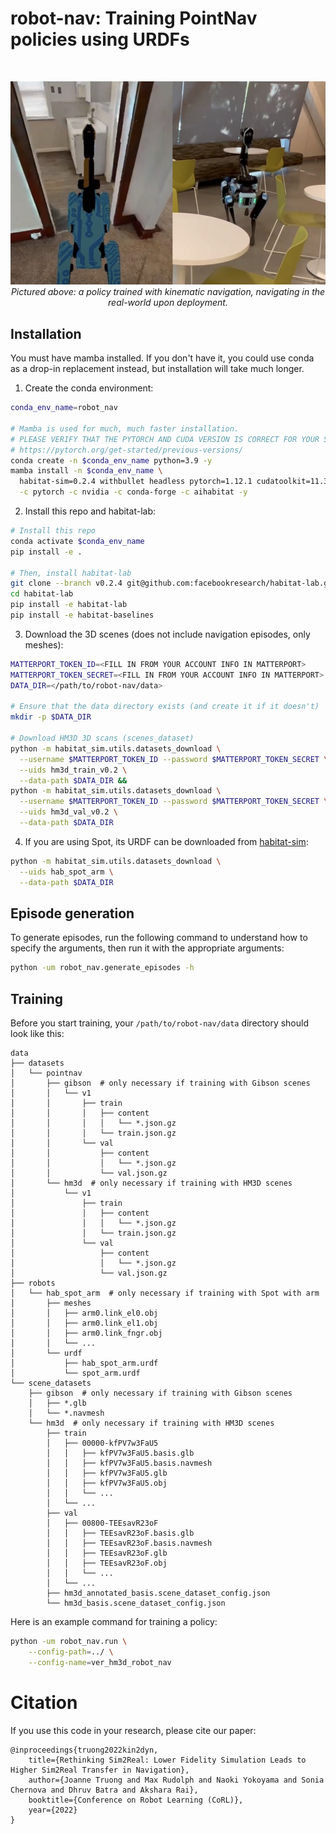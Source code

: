 # robot-nav: Training PointNav policies using URDFs

[//]: # (Image below is a screenshot of the robot navigating in a Habitat environment.)

<br>

<p align="center">
    <img width="600" src="https://raw.githubusercontent.com/naokiyokoyama/website_media/master/imgs/robot_nav_repo/spot_robot_nav.jpg" alt="spot_robot_nav.jpg">
    <br>
    <i>
        Pictured above: a policy trained with kinematic navigation, navigating in the real-world upon deployment.
    </i>
</p>

## Installation

You must have mamba installed. If you don't have it, you could use conda as a drop-in replacement instead, but installation will take much longer.

1. Create the conda environment:
```bash
conda_env_name=robot_nav

# Mamba is used for much, much faster installation.
# PLEASE VERIFY THAT THE PYTORCH AND CUDA VERSION IS CORRECT FOR YOUR SYSTEM HERE:
# https://pytorch.org/get-started/previous-versions/
conda create -n $conda_env_name python=3.9 -y
mamba install -n $conda_env_name \
  habitat-sim=0.2.4 withbullet headless pytorch=1.12.1 cudatoolkit=11.3 \
  -c pytorch -c nvidia -c conda-forge -c aihabitat -y
```
2. Install this repo and habitat-lab:
```bash
# Install this repo
conda activate $conda_env_name
pip install -e .

# Then, install habitat-lab
git clone --branch v0.2.4 git@github.com:facebookresearch/habitat-lab.git
cd habitat-lab
pip install -e habitat-lab
pip install -e habitat-baselines

```
3. Download the 3D scenes (does not include navigation episodes, only meshes):
```bash
MATTERPORT_TOKEN_ID=<FILL IN FROM YOUR ACCOUNT INFO IN MATTERPORT>
MATTERPORT_TOKEN_SECRET=<FILL IN FROM YOUR ACCOUNT INFO IN MATTERPORT>
DATA_DIR=</path/to/robot-nav/data>

# Ensure that the data directory exists (and create it if it doesn't)
mkdir -p $DATA_DIR

# Download HM3D 3D scans (scenes_dataset)
python -m habitat_sim.utils.datasets_download \
  --username $MATTERPORT_TOKEN_ID --password $MATTERPORT_TOKEN_SECRET \
  --uids hm3d_train_v0.2 \
  --data-path $DATA_DIR &&
python -m habitat_sim.utils.datasets_download \
  --username $MATTERPORT_TOKEN_ID --password $MATTERPORT_TOKEN_SECRET \
  --uids hm3d_val_v0.2 \
  --data-path $DATA_DIR 
```
4. If you are using Spot, its URDF can be downloaded from [habitat-sim](https://github.com/facebookresearch/habitat-sim):
```bash
python -m habitat_sim.utils.datasets_download \
  --uids hab_spot_arm \
  --data-path $DATA_DIR 
```


## Episode generation

To generate episodes, run the following command to understand how to specify the arguments, then run it with the appropriate arguments:
```bash
python -um robot_nav.generate_episodes -h
```

## Training

Before you start training, your `/path/to/robot-nav/data` directory should look like this:
```
data
├── datasets
│   └── pointnav
│       ├── gibson  # only necessary if training with Gibson scenes
│       │   └── v1
│       │       ├── train
│       │       │   ├── content
│       │       │   │   └── *.json.gz
│       │       │   └── train.json.gz
│       │       └── val
│       │           ├── content
│       │           │   └── *.json.gz
│       │           └── val.json.gz
│       └── hm3d  # only necessary if training with HM3D scenes
│           └── v1
│               ├── train
│               │   ├── content
│               │   │   └── *.json.gz
│               │   └── train.json.gz
│               └── val
│                   ├── content
│                   │   └── *.json.gz
│                   └── val.json.gz
├── robots
│   └── hab_spot_arm  # only necessary if training with Spot with arm
│       ├── meshes
│       │   ├── arm0.link_el0.obj
│       │   ├── arm0.link_el1.obj
│       │   ├── arm0.link_fngr.obj
│       │   └── ...
│       └── urdf
│           ├── hab_spot_arm.urdf
│           └── spot_arm.urdf
└── scene_datasets
    ├── gibson  # only necessary if training with Gibson scenes
    │   ├── *.glb
    │   └── *.navmesh
    └── hm3d  # only necessary if training with HM3D scenes
        ├── train
        │   ├── 00000-kfPV7w3FaU5
        │   │   ├── kfPV7w3FaU5.basis.glb
        │   │   ├── kfPV7w3FaU5.basis.navmesh
        │   │   ├── kfPV7w3FaU5.glb
        │   │   ├── kfPV7w3FaU5.obj
        │   │   └── ...
        │   └── ...
        ├── val
        │   ├── 00800-TEEsavR23oF
        │   │   ├── TEEsavR23oF.basis.glb
        │   │   ├── TEEsavR23oF.basis.navmesh
        │   │   ├── TEEsavR23oF.glb
        │   │   ├── TEEsavR23oF.obj
        │   │   └── ...
        │   └── ...
        ├── hm3d_annotated_basis.scene_dataset_config.json
        └── hm3d_basis.scene_dataset_config.json
```

Here is an example command for training a policy:
```bash
python -um robot_nav.run \
    --config-path=../ \
    --config-name=ver_hm3d_robot_nav 
```

# Citation
If you use this code in your research, please cite our paper:
```
@inproceedings{truong2022kin2dyn,
    title={Rethinking Sim2Real: Lower Fidelity Simulation Leads to Higher Sim2Real Transfer in Navigation}, 
    author={Joanne Truong and Max Rudolph and Naoki Yokoyama and Sonia Chernova and Dhruv Batra and Akshara Rai}, 
    booktitle={Conference on Robot Learning (CoRL)},
    year={2022}
}
```